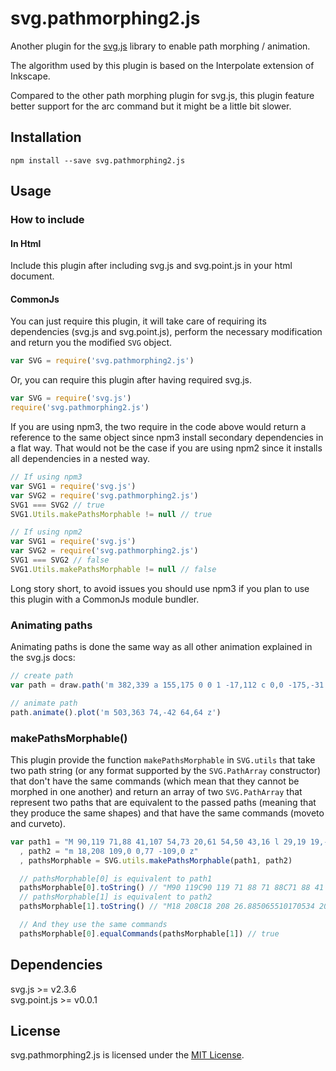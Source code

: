 # svg.pathmorphing2.js

Another plugin for the [svg.js](http://svgjs.com) library to enable path morphing / animation.

The algorithm used by this plugin is based on the Interpolate extension of
Inkscape.

Compared to the other path morphing plugin for svg.js, this plugin feature
better support for the arc command but it might be a little bit slower.

## Installation
```
npm install --save svg.pathmorphing2.js
```
## Usage
### How to include
#### In Html
Include this plugin after including svg.js and svg.point.js in your html
document.

#### CommonJs
You can just require this plugin, it will take care of requiring its
dependencies (svg.js and svg.point.js), perform the necessary modification and
return you the modified `SVG` object.
```javascript
var SVG = require('svg.pathmorphing2.js')
```

Or, you can require this plugin after having required svg.js.
```javascript
var SVG = require('svg.js')
require('svg.pathmorphing2.js')
```
If you are using npm3, the two require in the code above would return a
reference to the same object since npm3 install secondary dependencies in a
flat way. That would not be the case if you are using npm2 since it installs
all dependencies in a nested way.

```javascript
// If using npm3
var SVG1 = require('svg.js')
var SVG2 = require('svg.pathmorphing2.js')
SVG1 === SVG2 // true
SVG1.Utils.makePathsMorphable != null // true

// If using npm2
var SVG1 = require('svg.js')
var SVG2 = require('svg.pathmorphing2.js')
SVG1 === SVG2 // false
SVG1.Utils.makePathsMorphable != null // false
```

Long story short, to avoid issues you should use npm3 if you plan to use this
plugin with a CommonJs module bundler.


### Animating paths
Animating paths is done the same way as all other animation explained in the
svg.js docs:

```javascript
// create path
var path = draw.path('m 382,339 a 155,175 0 0 1 -17,112 c 0,0 -175,-31 -100,-160')

// animate path
path.animate().plot('m 503,363 74,-42 64,64 z')
```


### makePathsMorphable()
This plugin provide the function `makePathsMorphable` in `SVG.utils` that take
two path string (or any format supported by the `SVG.PathArray` constructor)
that don't have the same commands (which mean that they cannot be morphed in
one another) and return an array of two `SVG.PathArray` that represent two
paths that are equivalent to the passed paths (meaning that they produce the
same shapes) and that have the same commands (moveto and curveto).

```javascript
var path1 = "M 90,119 71,88 41,107 54,73 20,61 54,50 43,16 l 29,19 19,-30 3,35 35,-3 -25,24 24,25 -34,-4 z"
  , path2 = "m 18,208 109,0 0,77 -109,0 z"
  , pathsMorphable = SVG.utils.makePathsMorphable(path1, path2)

  // pathsMorphable[0] is equivalent to path1
  pathsMorphable[0].toString() // "M90 119C90 119 71 88 71 88C71 88 41 107 41 107 ...
  // pathsMorphable[1] is equivalent to path2
  pathsMorphable[1].toString() // "M18 208C18 208 26.885065510170534 208 39.581696141082865 208 ...

  // And they use the same commands
  pathsMorphable[0].equalCommands(pathsMorphable[1]) // true
```


## Dependencies
svg.js >= v2.3.6  
svg.point.js >= v0.0.1

## License
svg.pathmorphing2.js is licensed under the [MIT License](LICENSE).
